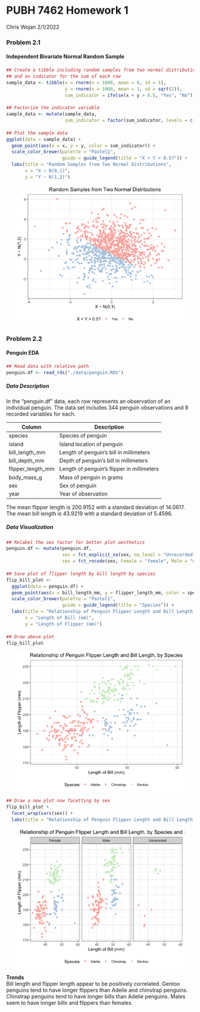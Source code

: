 PUBH 7462 Homework 1
================
Chris Wojan
2/1/2022

### Problem 2.1

#### Independent Bivariate Normal Random Sample

``` r
## Create a tibble including random samples from two normal distributions
## and an indicator for the sum of each row
sample_data <- tibble(x = rnorm(n = 1000, mean = 0, sd = 1),
                      y = rnorm(n = 1000, mean = 1, sd = sqrt(2)),
                      sum_indicator = ifelse(x + y > 0.5, "Yes", "No"))

## Factorize the indicator variable
sample_data <- mutate(sample_data, 
                      sum_indicator = factor(sum_indicator, levels = c("Yes","No")))

## Plot the sample data
ggplot(data = sample_data) + 
  geom_point(aes(x = x, y = y, color = sum_indicator)) +
  scale_color_brewer(palette = "Pastel1",
                     guide = guide_legend(title = "X + Y > 0.5?")) + 
  labs(title = "Random Samples from Two Normal Distributions",
       x = "X ~ N(0,1)",
       y = "Y ~ N(1,2)")
```

<img src="pubh7462_hw1_wojan_files/figure-gfm/prob_2.1-1.png" width="90%" style="display: block; margin: auto;" />

### Problem 2.2

#### Penguin EDA

``` r
## Read data with relative path
penguin.df <- read_rds("./data/penguin.RDS")
```

##### Data Description

In the “penguin.df” data, each row represents an observation of an
individual penguin. The data set includes 344 penguin observations and 8
recorded variables for each.

| Column            | Description                                |
|-------------------|--------------------------------------------|
| species           | Species of penguin                         |
| island            | Island location of penguin                 |
| bill_length_mm    | Length of penguin’s bill in millimeters    |
| bill_depth_mm     | Depth of penguin’s bill in millimeters     |
| flipper_length_mm | Length of penguin’s flipper in millimeters |
| body_mass_g       | Mass of penguin in grams                   |
| sex               | Sex of penguin                             |
| year              | Year of observation                        |

The mean flipper length is 200.9152 with a standard deviation of
14.0617.  
The mean bill length is 43.9219 with a standard deviation of 5.4596.

##### Data Visualization

``` r
## Relabel the sex factor for better plot aesthetics
penguin.df <- mutate(penguin.df,
                     sex = fct_explicit_na(sex, na_level = "Unrecorded"),
                     sex = fct_recode(sex, Female = "female", Male = "male"))

## Save plot of flipper length by bill length by species
flip_bill_plot <-
  ggplot(data = penguin.df) + 
  geom_point(aes(x = bill_length_mm, y = flipper_length_mm, color = species)) + 
  scale_color_brewer(palette = "Pastel1",
                     guide = guide_legend(title = "Species")) + 
  labs(title = "Relationship of Penguin Flipper Length and Bill Length, by Species",
       x = "Length of Bill (mm)",
       y = "Length of Flipper (mm)")

## Draw above plot
flip_bill_plot
```

<img src="pubh7462_hw1_wojan_files/figure-gfm/prob_2_vis-1.png" width="90%" style="display: block; margin: auto;" />

``` r
## Draw a new plot now facetting by sex
flip_bill_plot +
  facet_wrap(vars(sex)) +
  labs(title = "Relationship of Penguin Flipper Length and Bill Length, by Species and Sex")
```

<img src="pubh7462_hw1_wojan_files/figure-gfm/prob_2_vis-2.png" width="90%" style="display: block; margin: auto;" />

**Trends**  
Bill length and flipper length appear to be positively correlated.
Gentoo penguins tend to have longer flippers than Adelie and chinstrap
penguins. Chinstrap penguins tend to have longer bills than Adelie
penguins. Males seem to have longer bills and flippers than females.
